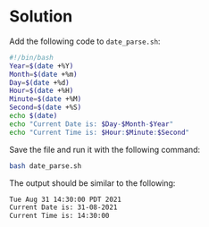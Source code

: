 # Solution

Add the following code to `date_parse.sh`:

```bash
#!/bin/bash
Year=$(date +%Y)
Month=$(date +%m)
Day=$(date +%d)
Hour=$(date +%H)
Minute=$(date +%M)
Second=$(date +%S)
echo $(date)
echo "Current Date is: $Day-$Month-$Year"
echo "Current Time is: $Hour:$Minute:$Second"
```

Save the file and run it with the following command:

```bash
bash date_parse.sh
```

The output should be similar to the following:

```bash
Tue Aug 31 14:30:00 PDT 2021
Current Date is: 31-08-2021
Current Time is: 14:30:00
```
